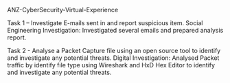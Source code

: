 ANZ-CyberSecurity-Virtual-Experience


Task 1 – Investigate E-mails sent in and report suspicious item.
Social Engineering Investigation: Investigated several emails and prepared analysis report.


Task 2 - Analyse a Packet Capture file using an open source tool to identify and investigate any potential threats.
Digital Investigation: Analysed Packet traffic by identify file type using Wireshark and HxD Hex Editor to identify and investigate any potential threats.
